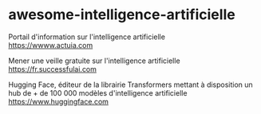 # awesome-intelligence-artificielle

Portail d'information sur l'intelligence artificielle<br>
https://wwww.actuia.com

Mener une veille gratuite sur l'intelligence artificielle
https://fr.successfulai.com

Hugging Face, éditeur de la librairie Transformers mettant à disposition un hub de + de 100 000 modèles d'intelligence artificielle
https://www.huggingface.com
